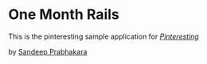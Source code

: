 # One Month Rails

This is the pinteresting sample application for
[*Pinteresting*](http://sandeepprabhakara.com)

by [Sandeep Prabhakara](http://sandeepprabhakara.com)